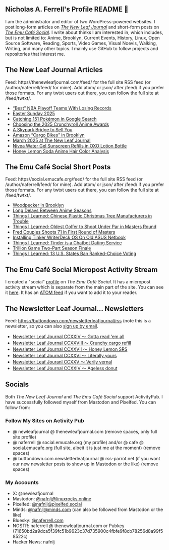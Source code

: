 ## Nicholas A. Ferrell's Profile README 👋

I am the administrator and editor of two WordPress-powered websites. I post long-form articles on [*The New Leaf Journal*](https://thenewleafjournal.com/) and short-form posts on [*The Emu Café Social*](https://social.emucafe.org/). I write about thinks I am interested in, which includes, but is not limited to: Anime, Brooklyn, Current Events, History, Linux, Open Source Software, Reading, Sports, Video Games, Visual Noevls, Walking, Writing, and many other topics. I mainly use GitHub to follow projects and repositories that interest me.

## The New Leaf Journal Articles

Feed: https//thenewleafjournal.com/feed/ for the full site RSS feed (or /author/naferrell/feed/ for mine). Add atom/ or json/ after /feed/ if you prefer those formats. For any twtxt users out there, you can follow the full site at /feed/twtxt/.

<!-- BLOG-POST-LIST:START -->
- [“Best” NBA Playoff Teams With Losing Records](https://thenewleafjournal.com/best-nba-playoff-teams-with-losing-records/)
- [Easter Sunday 2025](https://thenewleafjournal.com/easter-sunday-2025/)
- [Catching 151 Pokémon in Google Search](https://thenewleafjournal.com/catching-151-pokemon-in-google-search-04-17-25/)
- [Choosing the 2025 Crunchyroll Anime Awards](https://thenewleafjournal.com/choosing-the-2025-crunchyroll-anime-awards/)
- [A Skypark Bridge to Sell You](https://thenewleafjournal.com/a-skypark-bridge-to-sell-you/)
- [Amazon “Cargo Bikes” in Brooklyn](https://thenewleafjournal.com/amazon-cargo-bikes-in-brooklyn/)
- [March 2025 at The New Leaf Journal](https://thenewleafjournal.com/march-2025-at-the-new-leaf-journal/)
- [Nivea Water Gel Sunscreen Refills in OXO Lotion Bottle](https://thenewleafjournal.com/nivea-water-gel-sunscreen-refills-in-oxo-lotion-bottle/)
- [Honey Lemon Soda Anime Hair Color Analysis](https://thenewleafjournal.com/honey-lemon-soda-anime-hair-color-analysis/)
<!-- BLOG-POST-LIST:END -->

## The Emu Café Social Short Posts

Feed: https//social.emucafe.org/feed/ for the full site RSS feed (or /author/naferrell/feed/ for mine). Add atom/ or json/ after /feed/ if you prefer those formats. For any twtxt users out there, you can follow the full site at /feed/twtxt/.

<!-- ECS-POST-LIST:START -->
- [Woodpecker in Brooklyn](https://social.emucafe.org/naferrell/woodpecker-in-brooklyn-04-22-2025/)
- [Long Delays Between Anime Seasons](https://social.emucafe.org/naferrell/anime-delay-between-seasons/)
- [Things I Learned: Chinese Plastic Christmas Tree Manufacturers in Trouble](https://social.emucafe.org/naferrell/chinese-christmas-tree-tariffs-2025-04-11/)
- [Things I Learned: Oldest Golfer to Shoot Under Par in Masters Round](https://social.emucafe.org/naferrell/2025-04-10-couples-watson-masters/)
- [Fred Couples Shoots 71 in First Round of Masters](https://social.emucafe.org/naferrell/2025-04-10-couples-masters-71/)
- [Installing Tinker WriterDeck OS On Old ASUS Netbook](https://social.emucafe.org/naferrell/04-07-2025-tinker-writerdeck/)
- [Things I Learned: Tinder is a Chatbot Dating Service](https://social.emucafe.org/naferrell/tinder-chatbot-dates-03-07-25/)
- [Trillion Game Two-Part Season Finale](https://social.emucafe.org/naferrell/looking-forward-to-trillion-game-finale/)
- [Things I Learned: 13 U.S. States Ban Ranked-Choice Voting](https://social.emucafe.org/naferrell/03-25-25-us-rcv-bans/)
<!-- ECS-POST-LIST:END -->

## The Emu Café Social Micropost Activity Stream

I created a "social" [profile](https://social.emucafe.org/patrons/naferrell/profile/) on *The Emu Café Social*. It has a micropost activity stream which is separate from the main part of the site. You can see it [here](https://social.emucafe.org/patrons/naferrell/). It has an [ATOM feed](https://social.emucafe.org/patrons/naferrell/activity/feed/atom/) if you want to add it to your reader.

## The Newsletter Leaf Journal... Newsletters

Feed: https://buttondown.com/newsletterleafjournal/rss (note this is a newsletter, so you can also [sign up by email](https://buttondown.com/newsletterleafjournal#subscribe-form).

<!-- NLLJ-POST-LIST:START -->
- [Newsletter Leaf Journal CCXXIV 〜 Gotta read &#39;em all](https://buttondown.com/newsletterleafjournal/archive/229/)
- [Newsletter Leaf Journal CCXXVIII 〜 Crunchy cargo refill](https://buttondown.com/newsletterleafjournal/archive/228/)
- [Newsletter Leaf Journal CCXXVII 〜 Honey Lemon SRS](https://buttondown.com/newsletterleafjournal/archive/227/)
- [Newsletter Leaf Journal CCXXVI 〜 Literally yours](https://buttondown.com/newsletterleafjournal/archive/226/)
- [Newsletter Leaf Jouranl CCXXV 〜 Verily vernal](https://buttondown.com/newsletterleafjournal/archive/225/)
- [Newsletter Leaf Journal CCXXIV 〜 Ageless donut](https://buttondown.com/newsletterleafjournal/archive/224/)
<!-- NLLJ-POST-LIST:END -->

## Socials

Both *The New Leaf Journal* and *The Emu Café Social* support ActivityPub. I have successfully followed myself from Mastodon and Pixelfed. You can follow from:

### Follow My Sites on Activity Pub

* @ newleafjournal @ thenewleafjournal.com (remove spaces, only full site profile)
* @ naferrell @ social.emucafe.org (my profile) and/or @ cafe @ social.emucafe.org (full site, albeit it is just me at the moment) (remove spaces)
* @ buttondown.com.newsletterleafjournal @ rss-parrot.net (if you want our new newsletter posts to show up in Mastodon or the like) (remove spaces)

### My Accounts

* X: @newleafjournal
* Mastodon: [@nafnlj@linuxrocks.online](https://linuxrocks.online/@nafnlj)
* Pixelfed: [@nafnlj@pixelfed.social](https://pixelfed.social/nafnlj)
* Minds: [@nafnlj@minds.com](https://www.minds.com/nafnlj/) (can also be followed from Mastodon or the like)
* Bluesky: [@naferrell.com](https://bsky.app/profile/naferrell.com)
* NOSTR: naferrell @ thenewleafjournal.com or Pubkey (71650bd2a9dca5f39fc51b9623c37d735900c4fbfe9f8cb78256d8a99f58522c)
* Hacker News: nafnlj 



<!--
**nafnlj/nafnlj** is a ✨ _special_ ✨ repository because its `README.md` (this file) appears on your GitHub profile.

Here are some ideas to get you started:

- 🔭 I’m currently working on ...
- 🌱 I’m currently learning ...
- 👯 I’m looking to collaborate on ...
- 🤔 I’m looking for help with ...
- 💬 Ask me about ...
- 📫 How to reach me: ...
- 😄 Pronouns: ...
- ⚡ Fun fact: ...
-->
